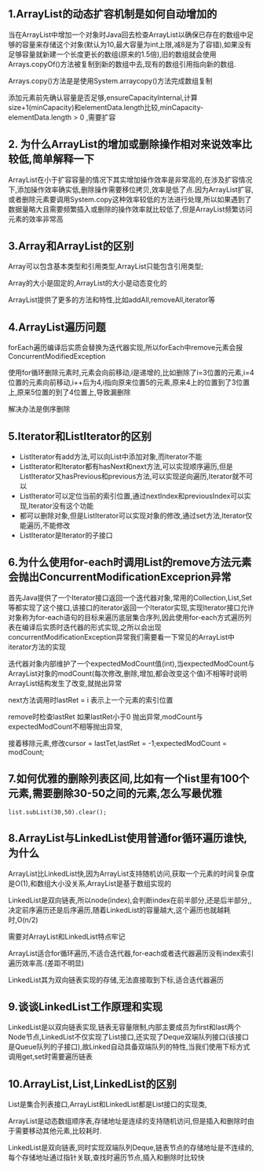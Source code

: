 ## 1.ArrayList的动态扩容机制是如何自动增加的

当在ArrayList中增加一个对象时Java回去检查ArrayList以确保已存在的数组中足够的容量来存储这个对象(默认为10,最大容量为int上限,减8是为了容错),如果没有足够容量就新建一个长度更长的数组(原来的1.5倍),旧的数组就会使用Arrays.copyOf()方法被复制到新的数组中去,现有的数组引用指向新的数组.

Arrays.copy()方法是是使用System.arraycopy()方法完成数组复制

添加元素前先确认容量是否足够,ensureCapacityInternal,计算size+1(minCapacity)和elementData.length比较,minCapacity-elementData.length > 0 ,需要扩容

## 2. 为什么ArrayList的增加或删除操作相对来说效率比较低,简单解释一下

ArrayList在小于扩容容量的情况下其实增加操作效率是非常高的,在涉及扩容情况下,添加操作效率确实低,删除操作需要移位拷贝,效率是低了点.因为ArrayList扩容,或者删除元素要调用System.copy这种效率较低的方法进行处理,所以如果遇到了数据量略大且需要频繁插入或删除的操作效率就比较低了,但是ArrayList频繁访问元素的效率非常高

## 3.Array和ArrayList的区别

Array可以包含基本类型和引用类型,ArrayList只能包含引用类型;

Array的大小是固定的,ArrayList的大小是动态变化的

ArrayList提供了更多的方法和特性,比如addAll,removeAll,iterator等

## 4.ArrayList遍历问题

forEach遍历编译后实质会替换为迭代器实现,所以forEach中remove元素会报ConcurrentModifiedException

使用for循环删除元素时,元素会向前移动,i是递增的,比如删除了i=3位置的元素,i=4位置的元素向前移动,i++后为4,i指向原来位置5的元素,原来4上的位置到了3位置上,原来5位置的到了4位置上,导致漏删除

解决办法是倒序删除

## 5.Iterator和ListIterator的区别

- ListIterator有add方法,可以向List中添加对象,而Iterator不能
- ListIterator和Iterator都有hasNext和next方法,可以实现顺序遍历,但是ListIterator又hasPrevious和previous方法,可以实现逆向遍历,Iterator就不可以
- ListIterator可以定位当前的索引位置,通过nextIndex和previousIndex可以实现,Iterator没有这个功能
- 都可以删除对象,但是ListIterator可以实现对象的修改,通过set方法,Iterator仅能遍历,不能修改
- ListIterator是Iterator的子接口

## 6.为什么使用for-each时调用List的remove方法元素会抛出ConcurrentModificationExceprion异常

首先Java提供了一个Iterator接口返回一个迭代器对象,常用的Collection,List,Set等都实现了这个接口,该接口的iterator返回一个Iterator实现,实现Iterator接口允许对象称为for-each语句的目标来遍历底层集合序列,因此使用for-each方式遍历列表在编译后实质时迭代器的形式实现,之所以会出现concurrentModificationException异常我们需要看一下常见的ArrayList中iterator方法的实现

迭代器对象内部维护了一个expectedModCount值(int),当expectedModCount与ArrayList对象的modCount(每次修改,删除,增加,都会改变这个值)不相等时说明ArrayList结构发生了改变,就抛出异常

next方法调用时lastRet = i 表示上一个元素的索引位置

remove时检查lastRet 如果lastRet小于0 抛出异常,modCount与expectedModCount不相等抛出异常,

接着移除元素,修改cursor = lastTet,lastRet = -1;expectedModCount = modCount;

## 7.如何优雅的删除列表区间,比如有一个list里有100个元素,需要删除30-50之间的元素,怎么写最优雅

```
list.subList(30,50).clear();
```

## 8.ArrayList与LinkedList使用普通for循环遍历谁快,为什么

ArrayList比LinkedList快,因为ArrayList支持随机访问,获取一个元素的时间复杂度是O(1),和数组大小没关系,ArrayList是基于数组实现的

LinkedList是双向链表,所以node(index),会判断index在前半部分,还是后半部分,,决定前序遍历还是后序遍历,随着LinkedList的容量越大,这个遍历也就越耗时,O(n/2)

需要对ArrayList和LinkedList特点牢记

ArrayList适合for循环遍历,不适合迭代器,for-each或者迭代器遍历没有index索引遍历效率高.(差距不明显)

LinkedList其为双向链表实现的存储,无法直接取到下标,适合迭代器遍历

## 9.谈谈LinkedList工作原理和实现

LinkedList是以双向链表实现,链表无容量限制,内部主要成员为first和last两个Node节点,LinkedList不仅实现了List接口,还实现了Deque双端队列接口(该接口是Queue队列的子接口),故Linked自动具备双端队列的特性,当我们使用下标方式调用get,set时需要遍历链表

## 10.ArrayList,List,LinkedList的区别

List是集合列表接口,ArrayList和LinkedList都是List接口的实现类,

ArrayList是动态数组顺序表,存储地址是连续的支持随机访问,但是插入和删除时由于需要移动其他元素,比较耗时.

LinkedList是双向链表,同时实现双端队列Deque,链表节点的存储地址是不连续的,每个存储地址通过指针关联,查找时遍历节点,插入和删除时比较快